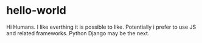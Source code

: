 # hello-world

Hi Humans. 
I like everthing it is possible to like. Potentially i prefer to use JS and related frameworks.
Python Django may be the next.


